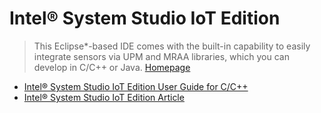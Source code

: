Intel® System Studio IoT Edition
==

> This Eclipse*-based IDE comes with the built-in capability to easily integrate sensors via UPM and MRAA libraries, which you can develop in C/C++ or Java. [Homepage](https://software.intel.com/en-us/iot/software/ide/eclipse)

- [Intel® System Studio IoT Edition User Guide for C/C++](https://software.intel.com/en-us/intel-system-studio-iot-edition-guide-for-c)
- [Intel® System Studio IoT Edition Article](https://software.intel.com/en-us/articles/intel-system-studio-for-iot)

